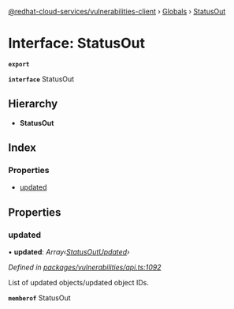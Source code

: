 [@redhat-cloud-services/vulnerabilities-client](../README.md) › [Globals](../globals.md) › [StatusOut](statusout.md)

# Interface: StatusOut

**`export`** 

**`interface`** StatusOut

## Hierarchy

* **StatusOut**

## Index

### Properties

* [updated](statusout.md#updated)

## Properties

###  updated

• **updated**: *Array‹[StatusOutUpdated](statusoutupdated.md)›*

*Defined in [packages/vulnerabilities/api.ts:1092](https://github.com/RedHatInsights/javascript-clients/blob/master/packages/vulnerabilities/api.ts#L1092)*

List of updated objects/updated object IDs.

**`memberof`** StatusOut
